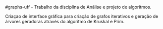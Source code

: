 #graphs-uff - Trabalho da disciplina de Análise e projeto de algoritmos.

Criaçao de interface gráfica para criação de grafos iterativos e geração de árvores geradoras através do algoritmo de Kruskal e Prim.

